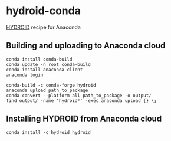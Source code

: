 # hydroid-conda
[HYDROID](https://github.com/ncbi/HYDROID) recipe for Anaconda



## Building and uploading to Anaconda cloud
```
conda install conda-build
conda update -n root conda-build
conda install anaconda-client
anaconda login

conda-build -c conda-forge hydroid
anaconda upload path_to_package
conda convert --platform all path_to_package -o output/
find output/ -name 'hydroid*' -exec anaconda upload {} \;
```

## Installing HYDROID from Anaconda cloud

```
conda install -c hydroid hydroid
```
